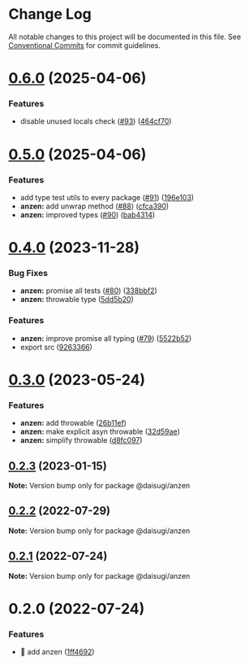 # Change Log

All notable changes to this project will be documented in this file.
See [Conventional Commits](https://conventionalcommits.org) for commit guidelines.

# [0.6.0](https://github.com/daisugiland/daisugi/compare/@daisugi/anzen@0.5.0...@daisugi/anzen@0.6.0) (2025-04-06)

### Features

* disable unused locals check ([#93](https://github.com/daisugiland/daisugi/issues/93)) ([464cf70](https://github.com/daisugiland/daisugi/commit/464cf70676e8e0c261d89f620c62b853af54c389))

# [0.5.0](https://github.com/daisugiland/daisugi/compare/@daisugi/anzen@0.4.0...@daisugi/anzen@0.5.0) (2025-04-06)

### Features

* add type test utils to every package ([#91](https://github.com/daisugiland/daisugi/issues/91)) ([196e103](https://github.com/daisugiland/daisugi/commit/196e103a6a4a28f840bbaa487c9777a68c63196b))
* **anzen:** add unwrap method ([#88](https://github.com/daisugiland/daisugi/issues/88)) ([cfca390](https://github.com/daisugiland/daisugi/commit/cfca3901af457c4df14e55411fb02c508fa965ca))
* **anzen:** improved types ([#90](https://github.com/daisugiland/daisugi/issues/90)) ([bab4314](https://github.com/daisugiland/daisugi/commit/bab43140a3ed607167dd89680985384b28ee52ce))

# [0.4.0](https://github.com/daisugiland/daisugi/compare/@daisugi/anzen@0.3.0...@daisugi/anzen@0.4.0) (2023-11-28)

### Bug Fixes

* **anzen:** promise all tests ([#80](https://github.com/daisugiland/daisugi/issues/80)) ([338bbf2](https://github.com/daisugiland/daisugi/commit/338bbf214d8d4b03c55a5b7f0e1e7462514916a9))
* **anzen:** throwable type ([5dd5b20](https://github.com/daisugiland/daisugi/commit/5dd5b20f72d4da27d08954a59468be043dd43a55))

### Features

* **anzen:** improve promise all typing ([#79](https://github.com/daisugiland/daisugi/issues/79)) ([5522b52](https://github.com/daisugiland/daisugi/commit/5522b52738f099b9bdbabf6499c843a6a032b26e))
* export src ([9263366](https://github.com/daisugiland/daisugi/commit/9263366f21e753c3edf34234f5833aff611538f5))

# [0.3.0](https://github.com/daisugiland/daisugi/compare/@daisugi/anzen@0.2.3...@daisugi/anzen@0.3.0) (2023-05-24)

### Features

* **anzen:** add throwable ([26b11ef](https://github.com/daisugiland/daisugi/commit/26b11ef74cfd8a71161f9f77aa333244d4dd99cc))
* **anzen:** make explicit asyn throwable ([32d59ae](https://github.com/daisugiland/daisugi/commit/32d59ae9910731afe1aed7c2037bfc5036bccb65))
* **anzen:** simplify throwable ([d8fc097](https://github.com/daisugiland/daisugi/commit/d8fc09754d6253ca985611fa7e0586071230588a))

## [0.2.3](https://github.com/daisugiland/daisugi/compare/@daisugi/anzen@0.2.2...@daisugi/anzen@0.2.3) (2023-01-15)

**Note:** Version bump only for package @daisugi/anzen

## [0.2.2](https://github.com/daisugiland/daisugi/compare/@daisugi/anzen@0.2.1...@daisugi/anzen@0.2.2) (2022-07-29)

**Note:** Version bump only for package @daisugi/anzen

## [0.2.1](https://github.com/daisugiland/daisugi/compare/@daisugi/anzen@0.2.0...@daisugi/anzen@0.2.1) (2022-07-24)

**Note:** Version bump only for package @daisugi/anzen

# 0.2.0 (2022-07-24)

### Features

* :construction_worker: add anzen ([1ff4692](https://github.com/daisugiland/daisugi/commit/1ff4692704b5729f1c01265039525bbf9cbff8d6))
